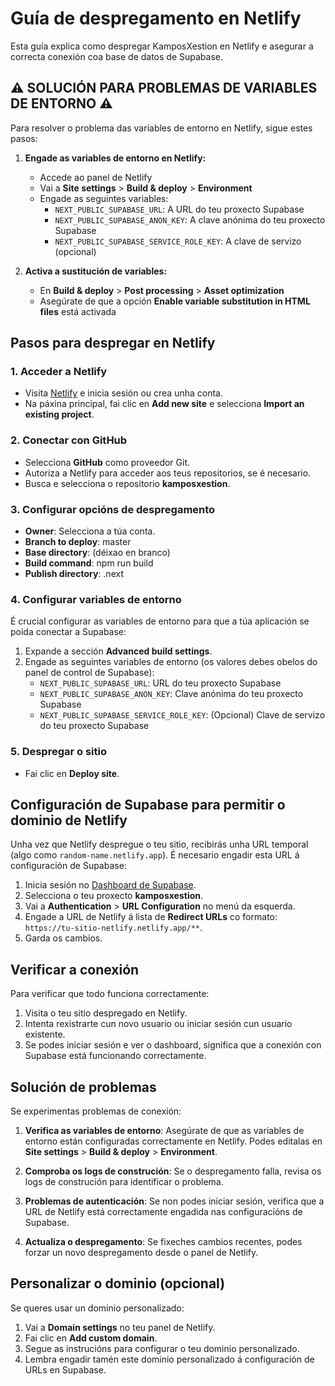 # Guía de despregamento en Netlify

Esta guía explica como despregar KamposXestion en Netlify e asegurar a correcta conexión coa base de datos de Supabase.

## ⚠️ SOLUCIÓN PARA PROBLEMAS DE VARIABLES DE ENTORNO ⚠️

Para resolver o problema das variables de entorno en Netlify, sigue estes pasos:

1. **Engade as variables de entorno en Netlify:**
   - Accede ao panel de Netlify
   - Vai a **Site settings** > **Build & deploy** > **Environment**
   - Engade as seguintes variables:
     - `NEXT_PUBLIC_SUPABASE_URL`: A URL do teu proxecto Supabase
     - `NEXT_PUBLIC_SUPABASE_ANON_KEY`: A clave anónima do teu proxecto Supabase
     - `NEXT_PUBLIC_SUPABASE_SERVICE_ROLE_KEY`: A clave de servizo (opcional)

2. **Activa a sustitución de variables:**
   - En **Build & deploy** > **Post processing** > **Asset optimization**
   - Asegúrate de que a opción **Enable variable substitution in HTML files** está activada

## Pasos para despregar en Netlify

### 1. Acceder a Netlify
- Visita [Netlify](https://app.netlify.com) e inicia sesión ou crea unha conta.
- Na páxina principal, fai clic en **Add new site** e selecciona **Import an existing project**.

### 2. Conectar con GitHub
- Selecciona **GitHub** como proveedor Git.
- Autoriza a Netlify para acceder aos teus repositorios, se é necesario.
- Busca e selecciona o repositorio **kamposxestion**.

### 3. Configurar opcións de despregamento
- **Owner**: Selecciona a túa conta.
- **Branch to deploy**: master
- **Base directory**: (déixao en branco)
- **Build command**: npm run build
- **Publish directory**: .next

### 4. Configurar variables de entorno
É crucial configurar as variables de entorno para que a túa aplicación se poida conectar a Supabase:

1. Expande a sección **Advanced build settings**.
2. Engade as seguintes variables de entorno (os valores debes obelos do panel de control de Supabase):
   - `NEXT_PUBLIC_SUPABASE_URL`: URL do teu proxecto Supabase 
   - `NEXT_PUBLIC_SUPABASE_ANON_KEY`: Clave anónima do teu proxecto Supabase
   - `NEXT_PUBLIC_SUPABASE_SERVICE_ROLE_KEY`: (Opcional) Clave de servizo do teu proxecto Supabase

### 5. Despregar o sitio
- Fai clic en **Deploy site**.

## Configuración de Supabase para permitir o dominio de Netlify

Unha vez que Netlify despregue o teu sitio, recibirás unha URL temporal (algo como `random-name.netlify.app`). É necesario engadir esta URL á configuración de Supabase:

1. Inicia sesión no [Dashboard de Supabase](https://app.supabase.io).
2. Selecciona o teu proxecto **kamposxestion**.
3. Vai a **Authentication** > **URL Configuration** no menú da esquerda.
4. Engade a URL de Netlify á lista de **Redirect URLs** co formato: `https://tu-sitio-netlify.netlify.app/**`.
5. Garda os cambios.

## Verificar a conexión

Para verificar que todo funciona correctamente:

1. Visita o teu sitio despregado en Netlify.
2. Intenta rexistrarte cun novo usuario ou iniciar sesión cun usuario existente.
3. Se podes iniciar sesión e ver o dashboard, significa que a conexión con Supabase está funcionando correctamente.

## Solución de problemas

Se experimentas problemas de conexión:

1. **Verifica as variables de entorno**: Asegúrate de que as variables de entorno están configuradas correctamente en Netlify. Podes editalas en **Site settings** > **Build & deploy** > **Environment**.

2. **Comproba os logs de construción**: Se o despregamento falla, revisa os logs de construción para identificar o problema.

3. **Problemas de autenticación**: Se non podes iniciar sesión, verifica que a URL de Netlify está correctamente engadida nas configuracións de Supabase.

4. **Actualiza o despregamento**: Se fixeches cambios recentes, podes forzar un novo despregamento desde o panel de Netlify.

## Personalizar o dominio (opcional)

Se queres usar un dominio personalizado:

1. Vai a **Domain settings** no teu panel de Netlify.
2. Fai clic en **Add custom domain**.
3. Segue as instrucións para configurar o teu dominio personalizado.
4. Lembra engadir tamén este dominio personalizado á configuración de URLs en Supabase.
